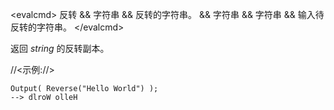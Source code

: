 \<evalcmd\> 反转 && 字符串 && 反转的字符串。 && 字符串 && 字符串 && 输入待反转的字符串。 \</evalcmd\>

返回 *string* 的反转副本。

//<示例://>

    Output( Reverse("Hello World") );
    --> dlroW olleH